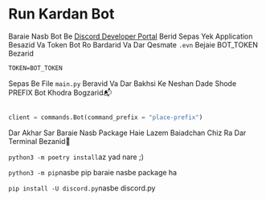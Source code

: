 # Run Kardan Bot
Baraie Nasb Bot Be [Discord Developer Portal](https://discord.com/developers/applications) Berid Sepas
Yek Application Besazid Va Token Bot Ro Bardarid Va Dar Qesmate `.evn` Bejaie BOT_TOKEN Bezarid
```css
TOKEN=BOT_TOKEN

```
Sepas Be File `main.py` Beravid Va Dar Bakhsi Ke Neshan Dade Shode PREFIX Bot Khodra Bogzarid📬

```py

client = commands.Bot(command_prefix = "place-prefix") 

```
Dar Akhar Sar Baraie Nasb Package Haie Lazem Baiadchan Chiz Ra Dar Terminal Bezanid🧸

`python3 -m poetry install`az yad nare ;)

` python3 -m pip `nasbe pip baraie nasbe package ha

` pip install -U discord.py `nasbe discord.py
